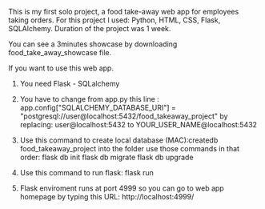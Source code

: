 This is my first solo project, a food take-away web app for employees taking orders.
For this project I used: Python, HTML, CSS, Flask, SQLAlchemy.
Duration of the project was 1 week.

You can see a 3minutes showcase by downloading food_take_away_showcase file.

If you want to use this web app. 

1) You need Flask - SQLalchemy

2) You have to change from app.py this line :
app.config["SQLALCHEMY_DATABASE_URI"] = "postgresql://user@localhost:5432/food_takeaway_project"
by replacing:
user@localhost:5432    to  YOUR_USER_NAME@localhost:5432

3) Use this command to create local database (MAC):createdb food_takeaway_project 
into the folder use those commands in that order:
  flask db init
  flask db migrate
  flask db upgrade

4) Use this command to run flask: flask run

5) Flask enviroment runs at port 4999 so you can go to web app homepage by typing this URL: http://localhost:4999/
